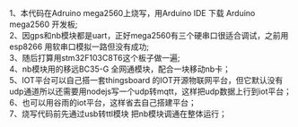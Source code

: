 1、本代码在Adruino mega2560上烧写，用Arduino IDE 下载 Arduino mega2560 开发板;  
2、因gps和nb模块都是uart，正好mega2560有三个硬串口很适合调试，之前用esp8266 用软串口模拟一路但没有成功;  
3、随后打算用stm32F103C8T6这个板子做一遍;  
4、nb模块用的移远BC35-G 全网通模块，配合一块移动nb卡；  
5、IOT平台可以自己搭一套thingsboard 的IOT开源物联网平台，但它默认没有udp通道所以还需要用nodejs写一个udp转mqtt，这样把udp数据上行到iot平台；  
6、也可以用谷雨的iot平台，这样省去自己搭建平台；  
7、烧写代码前先通过usb转ttl模块 把nb模块调通在整体运行；  
